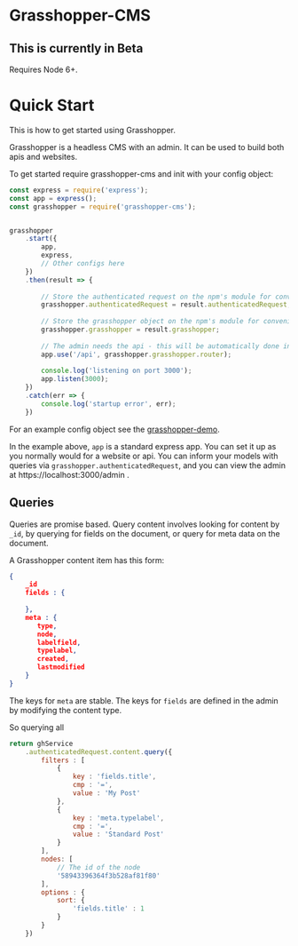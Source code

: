 # Grasshopper-CMS

## This is currently in Beta

Requires Node 6+.

# Quick Start

This is how to get started using Grasshopper.

Grasshopper is a headless CMS with an admin. It can be used to build both apis and websites.

To get started require grasshopper-cms and init with your config object:

```javascript
const express = require('express');
const app = express();
const grasshopper = require('grasshopper-cms');


grasshopper
    .start({
        app,
        express,
        // Other configs here
    })
    .then(result => {
        
        // Store the authenticated request on the npm's module for convenience
        grasshopper.authenticatedRequest = result.authenticatedRequest;
        
        // Store the grasshopper object on the npm's module for convenience
        grasshopper.grasshopper = result.grasshopper;
        
        // The admin needs the api - this will be automatically done in the future
        app.use('/api', grasshopper.grasshopper.router);
        
        console.log('listening on port 3000');
        app.listen(3000);
    })
    .catch(err => {
        console.log('startup error', err);
    })
```

For an example config object see the [grasshopper-demo](https://github.com/grasshopper-cms/grasshopper-demo/blob/master/index.js#L9).

In the example above, `app` is a standard express app. You can set it up as you normally would for a website or api. 
You can inform your models with queries via `grasshopper.authenticatedRequest`, and you can view the admin at https://localhost:3000/admin .

## Queries

Queries are promise based. Query content involves looking for content by `_id`, by querying for fields on the document, or query for meta
data on the document.

A Grasshopper content item has this form:

```json
{
    _id
    fields : {
        
    },
    meta : {
       type,
       node,
       labelfield,
       typelabel,
       created,
       lastmodified
    }
}
```

The keys for `meta` are stable. The keys for `fields` are defined in the admin by modifying the content type.

So querying all 

```javascript
return ghService
    .authenticatedRequest.content.query({
        filters : [
            {
                key : 'fields.title',
                cmp : '=',
                value : 'My Post'
            },
            {
                key : 'meta.typelabel',
                cmp : '=',
                value : 'Standard Post'
            }
        ],
        nodes: [
            // The id of the node
            '58943396364f3b528af81f80'
        ],
        options : {
            sort: {
                'fields.title' : 1
            }
        }
    })
```
